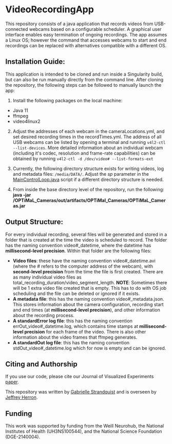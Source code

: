 # VideoRecordingApp

This repository consists of a java application that records videos from USB-connected webcams based on a configurable scheduler. A graphical user interface enables easy termination of ongoing recordings. The app assumes a Linux OS; however the command that accesses webcams to start and end recordings can be replaced with alternatives compatible with a different OS. 

## Installation Guide:
This application is intended to be cloned and run inside a Singularity build, but can also be run manually directly from the command line. After cloning the repository, the following steps can be followed to manually launch the app:

1. Install the following packages on the local machine:
* Java 11
* ffmpeg 
* video4linux2

2.  Adjust the addresses of each webcam in the cameraLocations.yml, and set desired recording times in the recordTimes.yml. The address of all USB webcams can be listed by opening a terminal and running `v4l2-ctl --list-devices`. More detailed information about an individual webcam (including it's codec, resolution and frame-rate capabilities) can be obtained by running `v4l2-ctl -d /dev/video# --list-formats-ext`

3. Currently, the following directory structure exists for writing videos, log and metadata files: `/media/DATA/`. 
Adjust the _sp_ parameter in the [MainControlLoop.java](https://github.com/Weill-Neurohub-OPTiMaL/OPTiMaL_Cameras/blob/main/src/main/java/MainControlLoop.java) script if a different directory structure is needed.

4. From inside the base directory level of the repository, run the following: **java -jar /OPTiMaL_Cameras/out/artifacts/OPTiMal_Cameras/OPTiMaL_Cameras.jar**


## Output Structure:
For every individual recording, several files will be generated and stored in a folder that is created at the time the video is scheduled to record. The folder has the naming convention video#_datetime, where the datetime has **millisecond-level precision**. Within that folder are the following files:
* **Video files**: these have the naming convention video#_datetime.avi (where the # refers to the computer address of the webcam), with **second-level precision** from the time the file is first created. There are as many individual video files as total_recording_duration/video_segment_length. **NOTE**: Sometimes there will be 1 extra video file created that is empty. This has to do with OS job scheduling and the file can be deleted or ignored if it exists.
* **A metadata file**: this has the naming convention video#_metadata.json. This stores information about the camera configuration, recording start and end times (at **millisecond-level precision**), and other information about the recording process.
* **A standardError log file**: this has the naming convention errOut_video#_datetime.log, which contains time stamps at **millisecond-level precision** for each frame of the video. There is also other information about the video frames that ffmpeg generates.
* **A standardOut log file**: this has the naming convention stdOut_video#_datetime.log which for now is empty and can be ignored.


## Citing and Authorship 
If you use our code, please cite our Journal of Visualized Experiments [paper](https://www.jove.com/methods-collections/2119). 

This repository was written by [Gabrielle Strandquist](https://github.com/strandquistg) and is overseen by [Jeffrey Herron](https://neurosurgery.uw.edu/bio/jeffrey-herron-phd). 

## Funding 
This work was supported by funding from the Weill Neurohub, the National Institutes of Health (UH3NS100544), and the National Science Foundation (DGE-2140004). 
